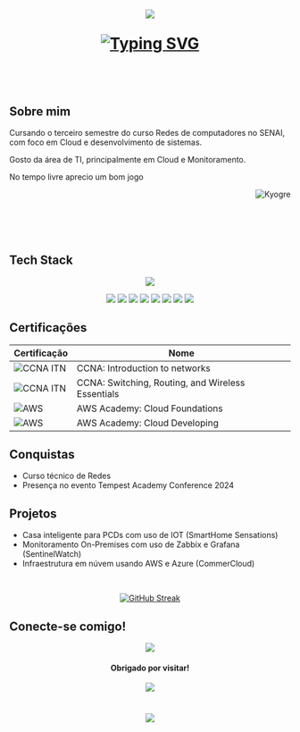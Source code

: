 <h1 align="center">
<img src="https://capsule-render.vercel.app/api?type=waving&height=300&color=495366&text=João%20Paulo%20💻&strokeWidth=1&stroke=9c6170">

<a href="https://git.io/typing-svg"><img src="https://readme-typing-svg.demolab.com?font=inter&duration=3000&pause=1500&color=7FC7D9&center=true&vCenter=true&width=435&lines=Network+Monitoring+%7C+Cloud" alt="Typing SVG" /></a>

<br>

## Sobre mim

<p>
Cursando o terceiro semestre do curso Redes de computadores no SENAI, com foco em Cloud e desenvolvimento de sistemas.
</p>
<p>
Gosto da área de TI, principalmente em Cloud e Monitoramento.
</p>
<p>
No tempo livre aprecio um bom jogo
</p>
<a href="https://pokemondb.net/pokedex/kyogre"><img align="right" src="https://img.pokemondb.net/sprites/black-white/anim/normal/kyogre.gif" alt="Kyogre"></a>


<br><br><br><br><br>


## Tech Stack

<p align="center">
<img src="https://skillicons.dev/icons?i=aws,azure,debian,linux,windows,discord,gmail,instagram,linkedin,notion,ubuntu,vscode,cpp">
</p>
<p align="center">
  <img src="https://img.shields.io/badge/ChatGPT-74aa9c?logo=openai&logoColor=white">
   <img src="https://img.shields.io/badge/Opera%20GX-EE2950?logo=operagx&logoColor=fff">
   <img src="https://img.shields.io/badge/Google%20Chrome-4285F4?logo=GoogleChrome&logoColor=white">
   <img src="https://img.shields.io/badge/Google%20Drive-4285F4?logo=googledrive&logoColor=fff">
   <img src="https://img.shields.io/badge/MariaDB-003545?logo=mariadb&logoColor=white">
   <img src="https://img.shields.io/badge/GameMaker-000?logo=gamemaker&logoColor=fff">
   <img src="https://img.shields.io/badge/Epic%20Games-%23313131.svg?logo=epicgames&logoColor=white">
   <img src="https://img.shields.io/badge/Steam-%23000000.svg?logo=steam&logoColor=white">
   

## Certificações

| Certificação | Nome |
| --- | --- |
|![CCNA ITN](https://img.shields.io/badge/CISCO-black?style=flat&logo=cisco&logoColor=white&link=https%3A%2F%2Fwww.netacad.com%2F) | CCNA: Introduction to networks |
|![CCNA ITN](https://img.shields.io/badge/CISCO-black?style=flat&logo=cisco&logoColor=white&link=https%3A%2F%2Fwww.netacad.com%2F) | CCNA: Switching, Routing, and Wireless Essentials |
|![AWS](https://img.shields.io/badge/AWS-black?style=flat&logo=amazon&logoColor=white&link=https%3A%2F%2Faws.amazon.com%2F) | AWS Academy: Cloud Foundations |
|![AWS](https://img.shields.io/badge/AWS-black?style=flat&logo=amazon&logoColor=white&link=https%3A%2F%2Faws.amazon.com%2F) | AWS Academy: Cloud Developing |



## Conquistas

- Curso técnico de Redes
- Presença no evento Tempest Academy Conference 2024

## Projetos

- Casa inteligente para PCDs com uso de IOT (SmartHome Sensations)
- Monitoramento On-Premises com uso de Zabbix e Grafana (SentinelWatch)
- Infraestrutura em núvem usando AWS e Azure (CommerCloud)

<br>
<p align="center">
  <a href="https://git.io/streak-stats">
    <img src="https://github-readme-streak-stats.herokuapp.com?user=JoaoT-dev&theme=nordfox&hide_border=true&date_format=j%20M%5B%20Y%5D&mode=weekly" alt="GitHub Streak" />
  </a>
<p/>


## Conecte-se comigo!

<p align="center">
  <a href="https://www.linkedin.com/in/joaotombi/"><img src="https://custom-icon-badges.demolab.com/badge/LinkedIn-0A66C2?logo=linkedin-white&logoColor=fff"></a>
</p>



<h4 align="center">
  Obrigado por visitar!
  </h4>
  <div align="center">
    <img src="https://komarev.com/ghpvc/?username=JoaoT-dev">
  </div>

<h1 align="center">
<img src="https://capsule-render.vercel.app/api?type=waving&height=100&color=495366&strokeWidth=1&stroke=9c6170&section=footer">
